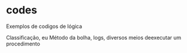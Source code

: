# codes
Exemplos de codigos de lógica

Classificação, eu Método da bolha, logs, diversos meios deexecutar um procedimento
